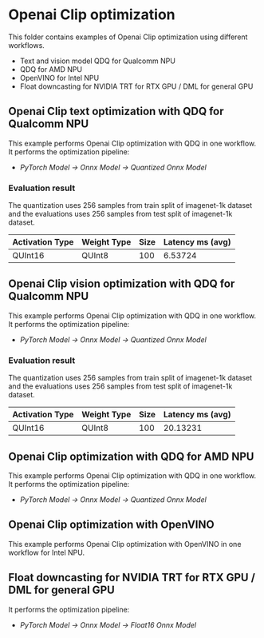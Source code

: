 # Openai Clip optimization

This folder contains examples of Openai Clip optimization using different workflows.

- Text and vision model QDQ for Qualcomm NPU
- QDQ for AMD NPU
- OpenVINO for Intel NPU
- Float downcasting for NVIDIA TRT for RTX GPU / DML for general GPU

## Openai Clip text optimization with QDQ for Qualcomm NPU

This example performs Openai Clip optimization with QDQ in one workflow. It performs the optimization pipeline:

- *PyTorch Model -> Onnx Model -> Quantized Onnx Model*

### Evaluation result

The quantization uses 256 samples from train split of imagenet-1k dataset and the evaluations uses 256 samples from test split of imagenet-1k dataset.


| Activation Type | Weight Type | Size | Latency ms (avg) |
| --------------------- | ----------------- | ---------- | ---------------------- |
| QUInt16               | QUInt8            | 100        | 6.53724                |

## Openai Clip vision optimization with QDQ for Qualcomm NPU

This example performs Openai Clip optimization with QDQ in one workflow. It performs the optimization pipeline:

- *PyTorch Model -> Onnx Model -> Quantized Onnx Model*

### Evaluation result

The quantization uses 256 samples from train split of imagenet-1k dataset and the evaluations uses 256 samples from test split of imagenet-1k dataset.


| Activation Type | Weight Type | Size | Latency ms (avg) |
| --------------------- | ----------------- | ---------- | ---------------------- |
| QUInt16               | QUInt8            | 100        | 20.13231               |


## Openai Clip optimization with QDQ for AMD NPU

This example performs Openai Clip optimization with QDQ in one workflow. It performs the optimization pipeline:

- *PyTorch Model -> Onnx Model -> Quantized Onnx Model*

## Openai Clip optimization with OpenVINO

This example performs Openai Clip optimization with OpenVINO in one workflow for Intel NPU.

## Float downcasting for NVIDIA TRT for RTX GPU / DML for general GPU

It performs the optimization pipeline:

- *PyTorch Model -> Onnx Model -> Float16 Onnx Model*
